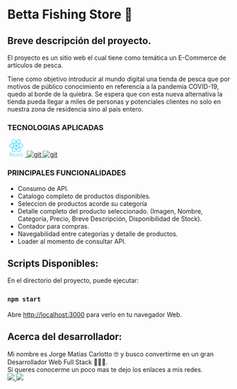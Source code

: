 # Betta Fishing Store 🎣

## Breve descripción del proyecto. 

<p>El proyecto es un sitio web el cual tiene como temática un E-Commerce de artículos de pesca. </p>
<p>Tiene como objetivo introducir al mundo digital una tienda de pesca que por motivos de público conocimiento en referencia a la pandemia COVID-19, quedo al borde de la quiebra.
Se espera que con esta nueva alternativa la tienda pueda llegar a miles de personas y potenciales clientes no solo en nuestra zona de residencia sino al país entero.</p>


### TECNOLOGIAS APLICADAS
<p>
<a href="https://reactjs.org/" target="_blank"> <img src="https://raw.githubusercontent.com/devicons/devicon/master/icons/react/react-original-wordmark.svg" alt="react" width="40" height="40"/> </a>
<a href="https://git-scm.com/" target="_blank"> <img src="https://www.vectorlogo.zone/logos/git-scm/git-scm-icon.svg" alt="git" width="40" height="40"/> </a>
<a href="https://react-bootstrap.github.io/" target="_blank"> <img src="https://bitsrc.imgix.net/3fb49197a90923920dcee2f4f5c36cea2c2a1f73.png" alt="git" width="40" height="40"/> </a>
</p>


### PRINCIPALES FUNCIONALIDADES

- Consumo de API.
- Catalogo completo de productos disponibles. 
- Seleccion de productos acorde su categoría
- Detalle completo del producto seleccionado. (Imagen, Nombre, Categoría, Precio, Breve Descripción, Disponibilidad de Stock).
- Contador para compras.
- Navegabilidad entre categorías y detalle de productos. 
- Loader al momento de consultar API.   


## Scripts Disponibles:

En el directorio del proyecto, puede ejecutar:

### `npm start`
Abre [http://localhost:3000](http://localhost:3000) para verlo en tu navegador Web.

## Acerca del desarrollador:

Mi nombre es Jorge Matias Carlotto 🤓 y busco convertirme en un gran Desarrollador Web Full Stack 👨‍💻🚀.
<br>
Si queres conocerme un poco mas te dejo los enlaces a mis redes.
<br>
<a href="https://www.linkedin.com/in/jorge-matias-carlotto-68aa36212/" target="_blank"> <img src="https://img.shields.io/badge/LinkedIn-0077B5?style=for-the-badge&amp;logo=linkedin&amp;logoColor=white" style="max-width: 100%;"> </a>
<a href="mailto:jorgemcarlotto@gmail.com" target="_blank"> <img src="https://img.shields.io/badge/Gmail-D14836?style=for-the-badge&logo=gmail&logoColor=white" style="max-width: 100%;"> </a>
